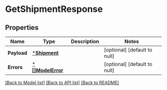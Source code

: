 # GetShipmentResponse

## Properties
Name | Type | Description | Notes
------------ | ------------- | ------------- | -------------
**Payload** | [***Shipment**](Shipment.md) |  | [optional] [default to null]
**Errors** | [***[]ModelError**](array.md) |  | [optional] [default to null]

[[Back to Model list]](../README.md#documentation-for-models) [[Back to API list]](../README.md#documentation-for-api-endpoints) [[Back to README]](../README.md)

